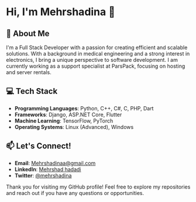 # Hi, I'm Mehrshadina 👋

## 🚀 About Me
I'm a Full Stack Developer with a passion for creating efficient and scalable solutions. With a background in medical engineering and a strong interest in electronics, I bring a unique perspective to software development. I am currently working as a support specialist at ParsPack, focusing on hosting and server rentals.

## 💻 Tech Stack
- **Programming Languages**: Python, C++, C#, C, PHP, Dart
- **Frameworks**: Django, ASP.NET Core, Flutter
- **Machine Learning**: TensorFlow, PyTorch
- **Operating Systems**: Linux (Advanced), Windows

## 📫 Let's Connect!
- **Email**: [Mehrshadinaa@gmail.com](mailto:mehrshadinaa@gmail.com)
- **LinkedIn**: [Mehrshad hadadi](https://www.linkedin.com/in/mehrshadhadadi)
- **Twitter**: [@mehrshadina](https://twitter.com/mehrshadina)

Thank you for visiting my GitHub profile! Feel free to explore my repositories and reach out if you have any questions or opportunities.



